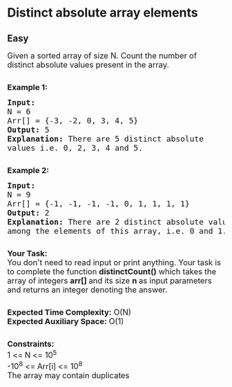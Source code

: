 # Distinct absolute array elements
## Easy 
<div class="problem-statement">
                <p></p><p><span style="font-size:18px">Given a sorted&nbsp;array of size N. Count the number of distinct absolute values present in the array.</span><br>
&nbsp;</p>

<p><span style="font-size:18px"><strong>Example 1:</strong></span></p>

<pre style="position: relative;"><span style="font-size:18px"><strong>Input:
</strong>N = 6
Arr[] = {-3, -2, 0, 3, 4, 5}
<strong>Output:</strong> 5
<strong>Explanation:</strong> There are 5 distinct absolute 
values i.e. 0, 2, 3, 4 and 5.</span><div class="open_grepper_editor" title="Edit &amp; Save To Grepper"></div></pre>

<p><br>
<span style="font-size:18px"><strong>Example 2:</strong></span></p>

<pre style="position: relative;"><span style="font-size:18px"><strong>Input:
</strong>N = 9
Arr[] = {-1, -1, -1, -1, 0, 1, 1, 1, 1}
<strong>Output:</strong> 2
<strong>Explanation:</strong>&nbsp;There are 2 distinct absolute values 
among the elements of this array, i.e. 0 and 1.</span><div class="open_grepper_editor" title="Edit &amp; Save To Grepper"></div></pre>

<p><br>
<span style="font-size:18px"><strong>Your Task:</strong><br>
You don't need to read input or print anything. Your task is to complete the function&nbsp;<strong>distinctCount()</strong>&nbsp;which takes the array of integers&nbsp;<strong>arr[]&nbsp;</strong>and its size&nbsp;<strong>n&nbsp;</strong>as input parameters and returns an integer denoting the answer.</span></p>

<p><br>
<span style="font-size:18px"><strong>Expected Time Complexity:</strong>&nbsp;O(N)<br>
<strong>Expected Auxiliary Space:</strong>&nbsp;O(1)</span></p>

<p><br>
<span style="font-size:18px"><strong>Constraints:</strong><br>
1 &lt;=<strong> </strong>N<strong> </strong>&lt;= 10<sup>5</sup><br>
-10<sup>8</sup>&nbsp;&lt;=<strong> </strong>Arr[i]<strong> </strong>&lt;= 10<sup>8</sup></span><br>
<span style="font-size:18px">The array may contain duplicates</span></p>
 <p></p>
            </div>